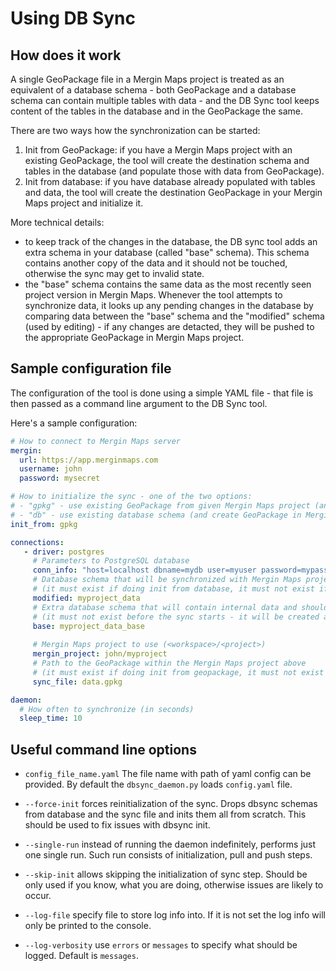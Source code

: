 # Using DB Sync

## How does it work

A single GeoPackage file in a Mergin Maps project is treated as an equivalent of a database schema - both
GeoPackage and a database schema can contain  multiple tables with data - and the DB Sync tool keeps
content of the tables in the database and in the GeoPackage the same.

There are two ways how the synchronization can be started:
 1. Init from GeoPackage: if you have a Mergin Maps project with an existing GeoPackage, the tool will
    create the destination schema and tables in the database (and populate those with data from GeoPackage).
 2. Init from database: if you have database already populated with tables and data, the tool will
    create the destination GeoPackage in your Mergin Maps project and initialize it.

More technical details:
- to keep track of the changes in the database, the DB sync tool adds an extra schema in your database
  (called "base" schema). This schema contains another copy of the data and it should not be touched,
  otherwise the sync may get to invalid state.
- the "base" schema contains the same data as the most recently seen project version in Mergin Maps. Whenever
  the tool attempts to synchronize data, it looks up any pending changes in the database by comparing data
  between the "base" schema and the "modified" schema (used by editing) - if any changes are detacted,
  they will be pushed to the appropriate GeoPackage in Mergin Maps project.

## Sample configuration file

The configuration of the tool is done using a simple YAML file - that file is then passed as a command line
argument to the DB Sync tool.

Here's a sample configuration:

```yaml
# How to connect to Mergin Maps server
mergin:
  url: https://app.merginmaps.com
  username: john
  password: mysecret

# How to initialize the sync - one of the two options:
# - "gpkg" - use existing GeoPackage from given Mergin Maps project (and create database schema during init)
# - "db" - use existing database schema (and create GeoPackage in Mergin Maps project during init)
init_from: gpkg

connections:
   - driver: postgres
     # Parameters to PostgreSQL database
     conn_info: "host=localhost dbname=mydb user=myuser password=mypassword"
     # Database schema that will be synchronized with Mergin Maps project
     # (it must exist if doing init from database, it must not exist if doing init from geopackage)
     modified: myproject_data
     # Extra database schema that will contain internal data and should never be edited
     # (it must not exist before the sync starts - it will be created automatically)
     base: myproject_data_base
     
     # Mergin Maps project to use (<workspace>/<project>)
     mergin_project: john/myproject
     # Path to the GeoPackage within the Mergin Maps project above
     # (it must exist if doing init from geopackage, it must not exist if doing init from database)
     sync_file: data.gpkg

daemon:
  # How often to synchronize (in seconds)
  sleep_time: 10
```

## Useful command line options

- `config_file_name.yaml` The file name with path of yaml config can be provided. By default the `dbsync_daemon.py` loads `config.yaml` file.

- `--force-init` forces reinitialization of the sync. Drops dbsync schemas from database and the sync file and inits them all from scratch. This should be used to fix issues with dbsync init.

- `--single-run` instead of running the daemon indefinitely, performs just one single run. Such run consists of initialization, pull and push steps.

- `--skip-init` allows skipping the initialization of sync step. Should be only used if you know, what you are doing, otherwise issues are likely to occur.

- `--log-file` specify file to store log info into. If it is not set the log info will only be printed to the console.

- `--log-verbosity` use `errors` or `messages` to specify what should be logged. Default is `messages`.

